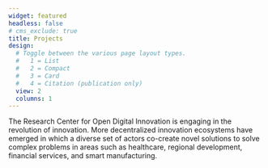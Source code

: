 ```yaml
---
widget: featured
headless: false
# cms_exclude: true
title: Projects
design:
  # Toggle between the various page layout types.
  #   1 = List
  #   2 = Compact
  #   3 = Card
  #   4 = Citation (publication only)
  view: 2
  columns: 1
---
```


The Research Center for Open Digital Innovation is engaging in the revolution of innovation. More decentralized innovation ecosystems have emerged in which a diverse set of actors co-create novel solutions to solve complex problems in areas such as healthcare, regional development, financial services, and smart manufacturing.
